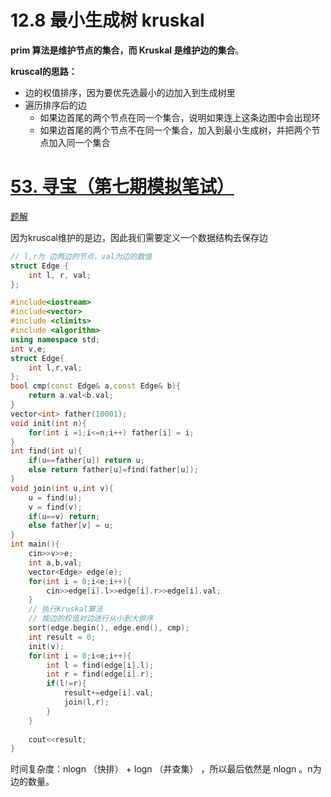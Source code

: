 # 12.8 最小生成树 kruskal

**prim 算法是维护节点的集合，而 Kruskal 是维护边的集合**。

**kruscal的思路：**
- 边的权值排序，因为要优先选最小的边加入到生成树里
- 遍历排序后的边
    - 如果边首尾的两个节点在同一个集合，说明如果连上这条边图中会出现环
    - 如果边首尾的两个节点不在同一个集合，加入到最小生成树，并把两个节点加入同一个集合

# [53. 寻宝（第七期模拟笔试）](https://kamacoder.com/problempage.php?pid=1053)

[题解](https://programmercarl.com/kamacoder/0053.%E5%AF%BB%E5%AE%9D-Kruskal.html#%E8%A7%A3%E9%A2%98%E6%80%9D%E8%B7%AF)

因为kruscal维护的是边，因此我们需要定义一个数据结构去保存边 

```cpp
// l,r为 边两边的节点，val为边的数值
struct Edge {
    int l, r, val;
};
```

```cpp
#include<iostream>
#include<vector>
#include <climits>
#include <algorithm>
using namespace std;
int v,e;
struct Edge{
    int l,r,val;
};
bool cmp(const Edge& a,const Edge& b){
    return a.val<b.val;
}
vector<int> father(10001);
void init(int n){
    for(int i =1;i<=n;i++) father[i] = i;
}
int find(int u){
    if(u==father[u]) return u;
    else return father[u]=find(father[u]);
}
void join(int u,int v){
    u = find(u);
    v = find(v);
    if(u==v) return;
    else father[v] = u;
}
int main(){
    cin>>v>>e;
    int a,b,val;
    vector<Edge> edge(e);
    for(int i = 0;i<e;i++){
        cin>>edge[i].l>>edge[i].r>>edge[i].val;
    }
    // 执行Kruskal算法
    // 按边的权值对边进行从小到大排序
    sort(edge.begin(), edge.end(), cmp);
    int result = 0;
    init(v);
    for(int i = 0;i<e;i++){
        int l = find(edge[i].l);
        int r = find(edge[i].r);
        if(l!=r){
            result+=edge[i].val;
            join(l,r);
        }
    }
    
    cout<<result;
}
```

时间复杂度：nlogn （快排） + logn （并查集） ，所以最后依然是 nlogn 。n为边的数量。

